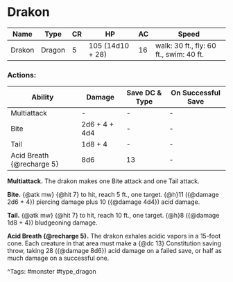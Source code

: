 # Drakon

| Name | Type | CR | HP | AC | Speed |
|------|------|----|----|----|-------|
| Drakon | Dragon | 5 | 105 (14d10 + 28) | 16 | walk: 30 ft., fly: 60 ft., swim: 40 ft. |

### Actions:

| Ability | Damage | Save DC & Type | On Successful Save |
|---------|--------|----------------|--------------------|
| Multiattack | - | - | - |
| Bite | 2d6 + 4 + 4d4 | - | - |
| Tail | 1d8 + 4 | - | - |
| Acid Breath {@recharge 5} | 8d6 | 13 | - |


**Multiattack.** The drakon makes one Bite attack and one Tail attack.

**Bite.** {@atk mw} {@hit 7} to hit, reach 5 ft., one target. {@h}11 ({@damage 2d6 + 4}) piercing damage plus 10 ({@damage 4d4}) acid damage.

**Tail.** {@atk mw} {@hit 7} to hit, reach 10 ft., one target. {@h}8 ({@damage 1d8 + 4}) bludgeoning damage.

**Acid Breath {@recharge 5}.** The drakon exhales acidic vapors in a 15-foot cone. Each creature in that area must make a {@dc 13} Constitution saving throw, taking 28 ({@damage 8d6}) acid damage on a failed save, or half as much damage on a successful one.

^Tags: #monster #type_dragon